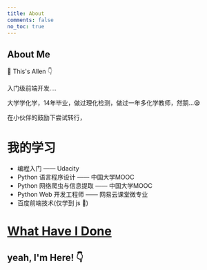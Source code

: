 ```yaml
---
title: About
comments: false
no_toc: true
---
```

## About Me

🤪 This's Allen 👇

入门级前端开发....

大学学化学，14年毕业，做过理化检测，做过一年多化学教师，然鹅...😪

在小伙伴的鼓励下尝试转行，

# 我的学习

- 编程入门 —— Udacity
- Python 语言程序设计 —— 中国大学MOOC
- Python 网络爬虫与信息提取 —— 中国大学MOOC
- Python Web 开发工程师 —— 网易云课堂微专业
- 百度前端技术(仅学到 js 🤣)

# [What Have I Done](https://allentango.github.io/show2show/)

## yeah, I'm Here! 👇

<a href="https://github.com/AllenTango" target="_blank"><i class="fa fa-github-square fa-2x"></i></a> <a href="https://codepen.io/allentango/" target="_blank"><i class="fa fa-codepen fa-2x"></a> <a href="https://www.freecodecamp.org/allentango" target="_blank"><i class="fa fa-free-code-camp fa-2x"></a>
<!-- <a href="https://www.linkedin.com/in/lingjinlong007" target="_blank"><i class="fa fa-linkedin-square fa-2x"></i></a> -->
